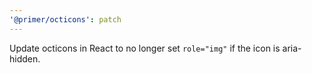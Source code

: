 ```yaml
---
'@primer/octicons': patch
---
```


Update octicons in React to no longer set `role="img"` if the icon is aria-hidden.
